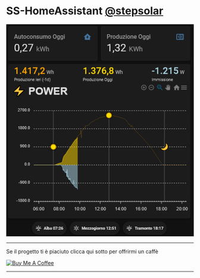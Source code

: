 # SS-HomeAssistant [@stepsolar](https://github.com/stepsolar/) <!-- omit in toc -->

![Header](https://github.com/stepsolar/ss-homeassistant/blob/main/docs/Header.png)

____________________________________

Se il progetto ti è piaciuto clicca qui sotto per offrirmi un caffè

<a href="https://www.buymeacoffee.com/stepsolar" target="_blank"><img src="https://cdn.buymeacoffee.com/buttons/arial-black.png" alt="Buy Me A Coffee" style="height: 51px !important;width: 217px !important;" ></a>

------------------------------------
